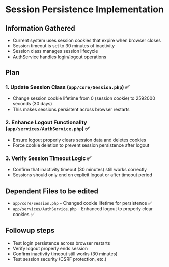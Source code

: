 # Session Persistence Implementation

## Information Gathered
- Current system uses session cookies that expire when browser closes
- Session timeout is set to 30 minutes of inactivity
- Session class manages session lifecycle
- AuthService handles login/logout operations

## Plan
### 1. Update Session Class (`app/core/Session.php`) ✅
- Change session cookie lifetime from 0 (session cookie) to 2592000 seconds (30 days)
- This makes sessions persistent across browser restarts

### 2. Enhance Logout Functionality (`app/services/AuthService.php`) ✅
- Ensure logout properly clears session data and deletes cookies
- Force cookie deletion to prevent session persistence after logout

### 3. Verify Session Timeout Logic ✅
- Confirm that inactivity timeout (30 minutes) still works correctly
- Sessions should only end on explicit logout or after timeout period

## Dependent Files to be edited
- `app/core/Session.php` - Changed cookie lifetime for persistence ✅
- `app/services/AuthService.php` - Enhanced logout to properly clear cookies ✅

## Followup steps
- Test login persistence across browser restarts
- Verify logout properly ends session
- Confirm inactivity timeout still works (30 minutes)
- Test session security (CSRF protection, etc.)
